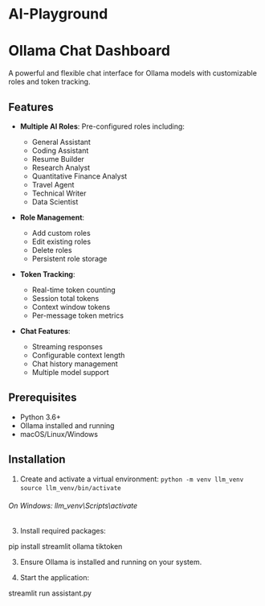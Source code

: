 # AI-Playground

# Ollama Chat Dashboard

A powerful and flexible chat interface for Ollama models with customizable roles and token tracking.

## Features

- **Multiple AI Roles**: Pre-configured roles including:
  - General Assistant
  - Coding Assistant
  - Resume Builder
  - Research Analyst
  - Quantitative Finance Analyst
  - Travel Agent
  - Technical Writer
  - Data Scientist

- **Role Management**:
  - Add custom roles
  - Edit existing roles
  - Delete roles
  - Persistent role storage

- **Token Tracking**:
  - Real-time token counting
  - Session total tokens
  - Context window tokens
  - Per-message token metrics

- **Chat Features**:
  - Streaming responses
  - Configurable context length
  - Chat history management
  - Multiple model support

## Prerequisites

- Python 3.6+
- Ollama installed and running
- macOS/Linux/Windows

## Installation

1. Create and activate a virtual environment:
   `python -m venv llm_venv`
   `source llm_venv/bin/activate`

###### On Windows: llm_venv\Scripts\activate

3. Install required packages:

pip install streamlit ollama tiktoken

3. Ensure Ollama is installed and running on your system.

4. Start the application:

streamlit run assistant.py
 
